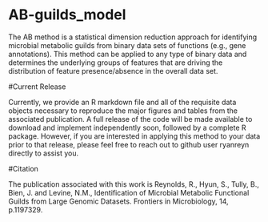 # AB-guilds_model

The AB method is a statistical dimension reduction approach for identifying microbial metabolic guilds from binary data sets of functions (e.g., gene annotations). This method can be applied to any type of binary data and determines the underlying groups of features that are driving the distribution of feature presence/absence in the overall data set.

#Current Release

Currently, we provide an R markdown file and all of the requisite data objects necessary to reproduce the major figures and tables from the associated publication. A full release of the code will be made available to download and implement independently soon, followed by a complete R package. However, if you are interested in applying this method to your data prior to that release, please feel free to reach out to github user ryanreyn directly to assist you.

#Citation

The publication associated with this work is Reynolds, R., Hyun, S., Tully, B., Bien, J. and Levine, N.M., Identification of Microbial Metabolic Functional Guilds from Large Genomic Datasets. Frontiers in Microbiology, 14, p.1197329.
